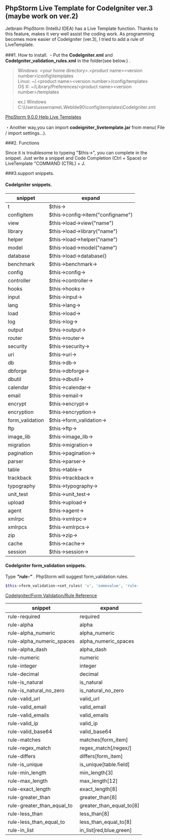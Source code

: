 ## PhpStorm Live Template for CodeIgniter ver.3 (maybe work on ver.2) 
Jetbrain PhpStorm (IntelliJ IDEA) has a Live Template function.
Thanks to this feature, makes it very well assist the coding work.
As programming becomes more easier of CodeIgniter (ver.3), I tried to add a rule of LiveTemplate.

###1. How to install.
・Put the **CodeIgniter.xml** and **CodeIgniter_validation_rules.xml** in the folder(see below.) .


> Windows: &lt;your home directory&gt;\.&lt;product name&gt;&lt;version number&gt;\config\templates<br>
> Linux: ~/.&lt;product name&gt;&lt;version number&gt;/config/templates<br>
> OS X: ~/Library/Preferences/&lt;product name&gt;&lt;version number&gt;/templates<br>

> ex.) Windows<br>
> C:\Users\ussername\\.WebIde90\config\templates\CodeIgniter.xml

[PhpStorm 9.0.0 Help Live Templates](https://www.jetbrains.com/phpstorm/help/live-templates.html "PhpStorm 9.0.0 Help Live Templates")


・Another way,you can import **codeigniter_livetemplate.jar** from menu( File / import settings...).

###2. Functions

Since it is troublesome to typeing "$this->", you can complete in the snippet.
Just write a snippet and Code Completion (Ctrl + Space) or LiveTemplate "COMMAND (CTRL) + J.


###3.support snippets.

#### CodeIgniter snippets.


snippet	| expand	
----------------| -------------------------------------
t	| $this->	
configitem	| $this->config->item("configname")	
view	| $this->load->view("name")
library	| $this->load->library("name")
helper	| $this->load->helper("name")
model	| $this->load->model("name")
database	| $this->load->database()
benchmark	| $this->benchmark->	
config	| $this->config->	
controller	| $this->controller->	
hooks	| $this->hooks->	
input	| $this->input->	
lang	| $this->lang->	
load	| $this->load->	
log	| $this->log->	
output	| $this->output->	
router	| $this->router->	
security	| $this->security->	
uri	| $this->uri->	
db	| $this->db->	
dbforge	| $this->dbforge->	
dbutil	| $this->dbutil->	
calendar	| $this->calendar->	
email	| $this->email->	
encrypt	| $this->encrypt->	
encryption	| $this->encryption->	
form_validation	| $this->form_validation->	
ftp	| $this->ftp->	
image_lib	| $this->image_lib->	
migration	| $this->migration->	
pagination	| $this->pagination->	
parser	| $this->parser->	
table	| $this->table->	
trackback	| $this->trackback->	
typography	| $this->typography->	
unit_test	| $this->unit_test->	
upload	| $this->upload->	
agent	| $this->agent->	
xmlrpc	| $this->xmlrpc->	
xmlrpcs	| $this->xmlrpcs->	
zip	| $this->zip->	
cache	| $this->cache->	
session	| $this->session->	


#### CodeIgniter form_validation snippets.


Type ***"rule-"*** . PhpStorm will suggest form_validation  rules.

```php
$this->form_validation->set_rules( 'v', 'somevalue', 'rule-    
```



[CodeIgniter/Form Validation/Rule Reference](http://www.codeigniter.com/user_guide/libraries/form_validation.html?highlight=validation%20rule#rule-reference "CodeIgniter/Form Validation/Rule Reference")


snippet	| expand	
----------------| -------------------------------------
rule-required	| required              
rule-alpha	| alpha                 
rule-alpha_numeric	| alpha_numeric         
rule-alpha_numeric_spaces	| alpha_numeric_spaces  
rule-alpha_dash	| alpha_dash            
rule-numeric	| numeric               
rule-integer	| integer               
rule-decimal	| decimal               
rule-is_natural	| is_natural            
rule-is_natural_no_zero	| is_natural_no_zero    
rule-valid_url	| valid_url             
rule-valid_email	| valid_email           
rule-valid_emails	| valid_emails          
rule-valid_ip	| valid_ip              
rule-valid_base64	| valid_base64          
rule-matches	| matches[form_item]    
rule-regex_match	| regex_match[/regex/]  
rule-differs	| differs[form_item]    
rule-is_unique	| is_unique[table.field]
rule-min_length	| min_length[3]         
rule-max_length	| max_length[12]        
rule-exact_length	| exact_length[8]       
rule-greater_than	| greater_than[8]       
rule-greater_than_equal_to	| greater_than_equal_to[8]
rule-less_than	| less_than[8]            
rule-less_than_equal_to	| less_than_equal_to[8]   
rule-in_list	| in_list[red,blue,green] 
	







